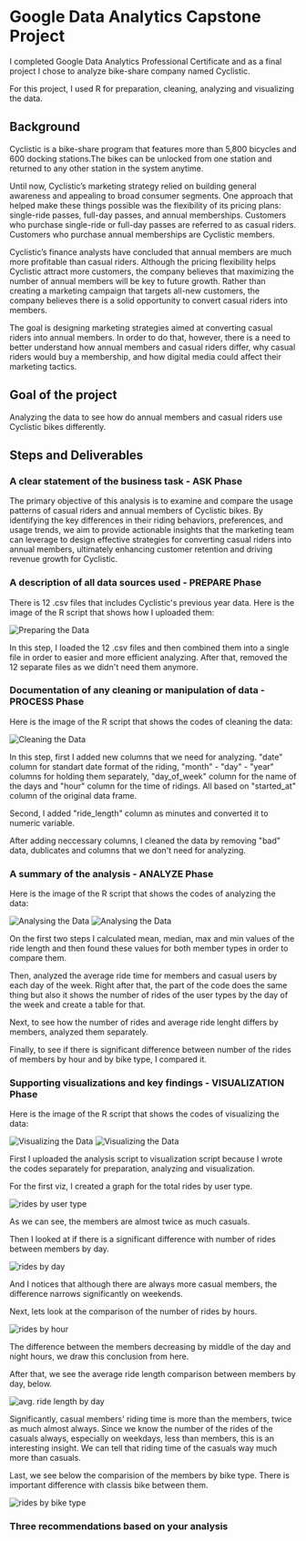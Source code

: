 # Google Data Analytics Capstone Project

I completed Google Data Analytics Professional Certificate and as a final project I chose to analyze bike-share company named 
Cyclistic.

For this project, I used R for preparation, cleaning, analyzing and visualizing the data.

## Background

Cyclistic is a bike-share program that features more than 5,800 bicycles and 600
docking stations.The bikes can be unlocked from one station and returned to any other station
in the system anytime.

Until now, Cyclistic’s marketing strategy relied on building general awareness and appealing to
broad consumer segments. One approach that helped make these things possible was the
flexibility of its pricing plans: single-ride passes, full-day passes, and annual memberships.
Customers who purchase single-ride or full-day passes are referred to as casual riders.
Customers who purchase annual memberships are Cyclistic members.

Cyclistic’s finance analysts have concluded that annual members are much more profitable
than casual riders. Although the pricing flexibility helps Cyclistic attract more customers,
the company believes that maximizing the number of annual members will be key to future growth.
Rather than creating a marketing campaign that targets all-new customers, the company believes
there is a solid opportunity to convert casual riders into members.

The goal is designing marketing strategies aimed at converting casual riders into
annual members. In order to do that, however, there is a need to better understand how
annual members and casual riders differ, why casual riders would buy a membership, and how
digital media could affect their marketing tactics.

## Goal of the project

Analyzing the data to see how do annual members and casual riders use Cyclistic bikes differently.

## Steps and Deliverables

### A clear statement of the business task - ASK Phase

The primary objective of this analysis is to examine and compare the usage patterns of casual riders and annual members of Cyclistic bikes. By identifying the key differences in their riding behaviors, preferences, and usage trends, we aim to provide actionable insights that the marketing team can leverage to design effective strategies for converting casual riders into annual members, ultimately enhancing customer retention and driving revenue growth for Cyclistic.

### A description of all data sources used - PREPARE Phase

There is 12 .csv files that includes Cyclistic's previous year data. Here is the image of the R script that shows how I uploaded them:


![Preparing the Data](output/preparation.png)

In this step, I loaded the 12 .csv files and then combined them into a single file in order to easier and more efficient analyzing. After that, removed the 12 separate files as we didn't need them anymore.
  

### Documentation of any cleaning or manipulation of data - PROCESS Phase

Here is the image of the R script that shows the codes of cleaning the data:

![Cleaning the Data](output/cleaning.png)

In this step, first I added new columns that we need for analyzing. "date" column for standart date format of the riding, "month" - "day" - "year" columns for holding them separately, "day_of_week" column for the name of the days and "hour" column for the time of ridings. All based on "started_at" column of the original data frame.

Second, I added "ride_length" column as minutes and converted it to numeric variable.

After adding neccessary columns, I cleaned the data by removing "bad" data, dublicates and columns that we don't need for analyzing.


### A summary of the analysis - ANALYZE Phase

Here is the image of the R script that shows the codes of analyzing the data:

![Analysing the Data](output/analyzing_01.png)
![Analysing the Data](output/analyzing_02.png)

On the first two steps I calculated mean, median, max and min values of the ride length and then found these values for both member types in order to compare them.

Then, analyzed the average ride time for members and casual users by each day of the week. Right after that, the part of the code does the same thing but also it shows the number of rides of the user types by the day of the week and create a table for that.

Next, to see how the number of rides and average ride lenght differs by members, analyzed them separately.

Finally, to see if there is significant difference between number of the rides of members by hour and by bike type, I compared it.






### Supporting visualizations and key findings - VISUALIZATION Phase

Here is the image of the R script that shows the codes of visualizing the data:

![Visualizing the Data](output/visualizing_01.png)
![Visualizing the Data](output/visualizing_02.png)

First I uploaded the analysis script to visualization script because I wrote the codes separately for preparation, analyzing and visualization.

For the first viz, I created a graph for the total rides by user type.

![rides by user type](output/rides_by_user_type.png)

As we can see, the members are almost twice as much casuals.

Then I looked at if there is a significant difference with number of rides between members by day.

![rides by day](output/rides_by_day.png)

And I notices that although there are always more casual members, the difference narrows significantly on weekends. 

Next, lets look at the comparison of the number of rides by hours.

![rides by hour](output/rides_by_hour.png)

The difference between the members decreasing by middle of the day and night hours, we draw this conclusion from here.

After that, we see the average ride length comparison between members by day, below.

![avg. ride length by day](output/avg_ride_length_by_day.png)

Significantly, casual members' riding time is more than the members, twice as much almost always. Since we know the number of the rides of the casuals always, especially on weekdays, less than members, this is an interesting insight. We can tell that riding time of the casuals way much more than casuals.

Last, we see below the comparision of the members by bike type. There is important difference with classis bike between them.

![rides by bike type](output/rides_by_bike_type.png)



### Three recommendations based on your analysis














